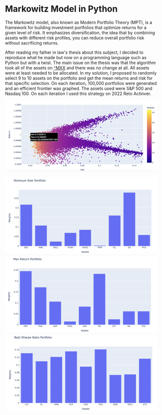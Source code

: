 # Markowitz Model in Python

The Markowitz model, also known as Modern Portfolio Theory (MPT), is a framework for building investment portfolios that optimize returns for a given level of risk. 
It emphasizes diversification, the idea that by combining assets with different risk profiles, you can reduce overall portfolio risk without sacrificing returns.

After reading my father in law's thesis about this subject, I decided to reproduce what he made but now on a programming language such as Python but with a twist.
The main issue on the thesis was that the algorithm took all of the assets on [^MXX](https://finance.yahoo.com/quote/%5EMXX?.tsrc=fin-srch) and there was no change at all.
All assets were at least needed to be allocated. 
In my solution, I proposed to randomly select 9 to 10 assets on the portfolio and get the mean returns and risk for that specific selection. 
On each iteration, 100,000 portfolios were generated and an efficient frontier was graphed. 
The assets used were S&P 500 and Nasdaq 100. 
On each iteration I used this strategy on 2022 Reto Actinver. 

![Efficient Frontier in one Iteration](https://github.com/greg1997-dev/MyPortfolio/blob/5c87424c299a21bbd935bb830ab63008f874ed93/assets/Screenshot%202024-04-15%20at%208.50.40%20AM.png)

![Portfolio results](https://github.com/greg1997-dev/MyPortfolio/blob/67caf517ba9fd705fec96e1baa37b6623eca57d3/assets/Screenshot%202024-04-15%20at%208.55.31%20AM.png)
![Portfolio results](https://github.com/greg1997-dev/MyPortfolio/blob/1bd7f02c183aa1da67958644ee99aca7e904c5fd/assets/Screenshot%202024-04-15%20at%208.56.04%20AM.png)
![Portfolio results](https://github.com/greg1997-dev/MyPortfolio/blob/d081122d62b42a10a0f44574a60e09ea27fb3682/assets/Screenshot%202024-04-15%20at%208.56.39%20AM.png)
